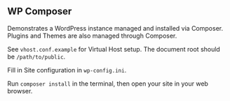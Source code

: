 ## WP Composer

Demonstrates a WordPress instance managed and installed via Composer. Plugins and Themes are also managed through Composer.

See `vhost.conf.example` for Virtual Host setup. The document root should be `/path/to/public`.

Fill in Site configuration in `wp-config.ini`.

Run `composer install` in the terminal, then open your site in your web browser.